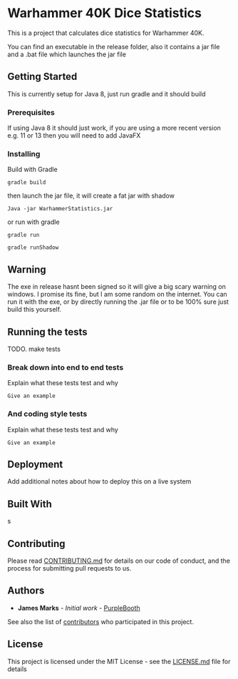 # Warhammer 40K Dice Statistics

This is a project that calculates dice statistics for Warhammer 40K.

You can find an executable in the release folder, also it contains a jar file and a .bat file which launches the jar file

## Getting Started

This is currently setup for Java 8, just run gradle and it should build

### Prerequisites

If using Java 8 it should just work, if you are using a more recent version e.g. 11 or 13 then you will need to add JavaFX

### Installing

Build with Gradle

```
gradle build
```

then launch the jar file, it will create a fat jar with shadow
```
Java -jar WarhammerStatistics.jar
```
or run with gradle
```
gradle run
```
```
gradle runShadow
```




## Warning
The exe in release hasnt been signed so it will give a big scary warning on windows. I promise its fine, but I am some random on the internet. You can run it with the exe, or by directly running the .jar file or to be 100% sure just build this yourself.


## Running the tests

TODO. make tests

### Break down into end to end tests

Explain what these tests test and why

```
Give an example
```

### And coding style tests

Explain what these tests test and why

```
Give an example
```

## Deployment

Add additional notes about how to deploy this on a live system

## Built With

s

## Contributing

Please read [CONTRIBUTING.md](https://gist.github.com/PurpleBooth/b24679402957c63ec426) for details on our code of conduct, and the process for submitting pull requests to us.


## Authors

* **James Marks** - *Initial work* - [PurpleBooth](https://github.com/PurpleBooth)

See also the list of [contributors](https://github.com/your/project/contributors) who participated in this project.

## License

This project is licensed under the MIT License - see the [LICENSE.md](LICENSE.md) file for details
